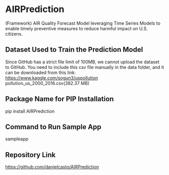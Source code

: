 # AIRPrediction
(Framework) AIR Quality Forecast Model leveraging Time Series Models to enable timely preventive measures to reduce harmful impact on U.S. citizens.

## Dataset Used to Train the Prediction Model
Since GitHub has a strict file limit of 100MB, we cannot upload the dataset to GitHub.
You need to include this csv file manually in the data folder, and it can be downloaded from this link: 
https://www.kaggle.com/sogun3/uspollution
pollution_us_2000_2016.csv(382.37 MB)

## Package Name for PIP Installation
pip install AIRPrediction


## Command to Run Sample App
sampleapp 

## Repository Link
https://github.com/danielcasto/AIRPrediction
